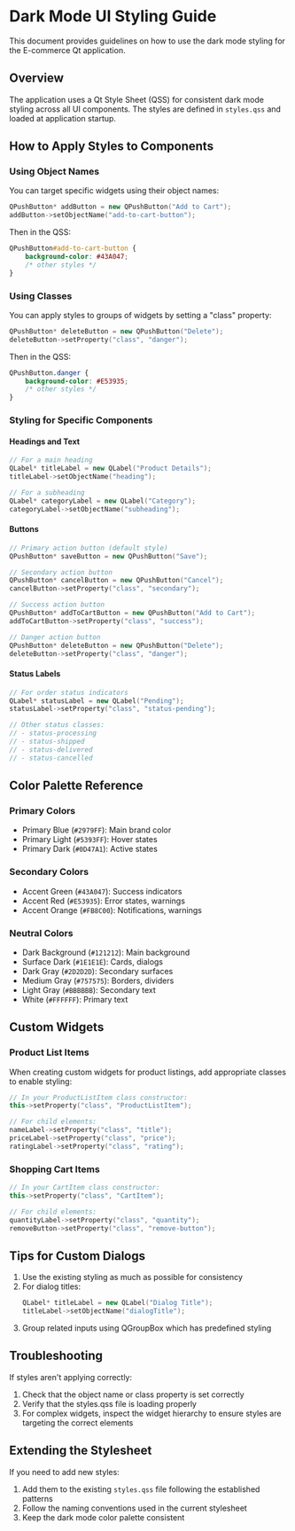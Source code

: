 # Dark Mode UI Styling Guide

This document provides guidelines on how to use the dark mode styling for the E-commerce Qt application.

## Overview

The application uses a Qt Style Sheet (QSS) for consistent dark mode styling across all UI components. The styles are defined in `styles.qss` and loaded at application startup.

## How to Apply Styles to Components

### Using Object Names

You can target specific widgets using their object names:

```cpp
QPushButton* addButton = new QPushButton("Add to Cart");
addButton->setObjectName("add-to-cart-button");
```

Then in the QSS:

```css
QPushButton#add-to-cart-button {
    background-color: #43A047;
    /* other styles */
}
```

### Using Classes

You can apply styles to groups of widgets by setting a "class" property:

```cpp
QPushButton* deleteButton = new QPushButton("Delete");
deleteButton->setProperty("class", "danger");
```

Then in the QSS:

```css
QPushButton.danger {
    background-color: #E53935;
    /* other styles */
}
```

### Styling for Specific Components

#### Headings and Text

```cpp
// For a main heading
QLabel* titleLabel = new QLabel("Product Details");
titleLabel->setObjectName("heading");

// For a subheading
QLabel* categoryLabel = new QLabel("Category");
categoryLabel->setObjectName("subheading");
```

#### Buttons

```cpp
// Primary action button (default style)
QPushButton* saveButton = new QPushButton("Save");

// Secondary action button
QPushButton* cancelButton = new QPushButton("Cancel");
cancelButton->setProperty("class", "secondary");

// Success action button
QPushButton* addToCartButton = new QPushButton("Add to Cart");
addToCartButton->setProperty("class", "success");

// Danger action button
QPushButton* deleteButton = new QPushButton("Delete");
deleteButton->setProperty("class", "danger");
```

#### Status Labels

```cpp
// For order status indicators
QLabel* statusLabel = new QLabel("Pending");
statusLabel->setProperty("class", "status-pending");

// Other status classes:
// - status-processing
// - status-shipped
// - status-delivered
// - status-cancelled
```

## Color Palette Reference

### Primary Colors
- Primary Blue (`#2979FF`): Main brand color
- Primary Light (`#5393FF`): Hover states
- Primary Dark (`#0D47A1`): Active states

### Secondary Colors
- Accent Green (`#43A047`): Success indicators
- Accent Red (`#E53935`): Error states, warnings
- Accent Orange (`#FB8C00`): Notifications, warnings

### Neutral Colors
- Dark Background (`#121212`): Main background
- Surface Dark (`#1E1E1E`): Cards, dialogs
- Dark Gray (`#2D2D2D`): Secondary surfaces
- Medium Gray (`#757575`): Borders, dividers
- Light Gray (`#BBBBBB`): Secondary text
- White (`#FFFFFF`): Primary text

## Custom Widgets

### Product List Items

When creating custom widgets for product listings, add appropriate classes to enable styling:

```cpp
// In your ProductListItem class constructor:
this->setProperty("class", "ProductListItem");

// For child elements:
nameLabel->setProperty("class", "title");
priceLabel->setProperty("class", "price");
ratingLabel->setProperty("class", "rating");
```

### Shopping Cart Items

```cpp
// In your CartItem class constructor:
this->setProperty("class", "CartItem");

// For child elements:
quantityLabel->setProperty("class", "quantity");
removeButton->setProperty("class", "remove-button");
```

## Tips for Custom Dialogs

1. Use the existing styling as much as possible for consistency
2. For dialog titles:
   ```cpp
   QLabel* titleLabel = new QLabel("Dialog Title");
   titleLabel->setObjectName("dialogTitle");
   ```
3. Group related inputs using QGroupBox which has predefined styling

## Troubleshooting

If styles aren't applying correctly:

1. Check that the object name or class property is set correctly
2. Verify that the styles.qss file is loading properly
3. For complex widgets, inspect the widget hierarchy to ensure styles are targeting the correct elements

## Extending the Stylesheet

If you need to add new styles:

1. Add them to the existing `styles.qss` file following the established patterns
2. Follow the naming conventions used in the current stylesheet
3. Keep the dark mode color palette consistent 